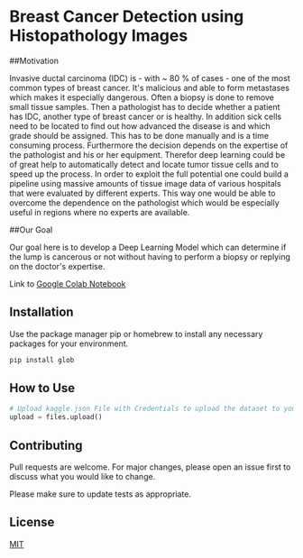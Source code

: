 # Breast Cancer Detection using Histopathology Images

##Motivation

Invasive ductal carcinoma (IDC) is - with ~ 80 % of cases - one of the most common types of breast cancer. It's malicious and able to form metastases which makes it especially dangerous. Often a biopsy is done to remove small tissue samples. Then a pathologist has to decide whether a patient has IDC, another type of breast cancer or is healthy. In addition sick cells need to be located to find out how advanced the disease is and which grade should be assigned. This has to be done manually and is a time consuming process. Furthermore the decision depends on the expertise of the pathologist and his or her equipment. Therefor deep learning could be of great help to automatically detect and locate tumor tissue cells and to speed up the process. In order to exploit the full potential one could build a pipeline using massive amounts of tissue image data of various hospitals that were evaluated by different experts. This way one would be able to overcome the dependence on the pathologist which would be especially useful in regions where no experts are available.

##Our Goal

Our goal here is to develop a Deep Learning Model which can determine if the lump is cancerous or not without having to perform a biopsy or replying on the doctor's expertise.

Link to <a href="https://colab.research.google.com/drive/1MIfyYIkWc6w6J3zQ2lobkzAT5jZ-E22O?usp=sharing">Google Colab Notebook</a>

## Installation

Use the package manager pip or homebrew to install any necessary packages for your environment.

```bash
pip install glob
```

## How to Use

```python
# Upload kaggle.json File with Credentials to upload the dataset to your google colab
upload = files.upload()
```

## Contributing
Pull requests are welcome. For major changes, please open an issue first to discuss what you would like to change.

Please make sure to update tests as appropriate.

## License
[MIT](https://choosealicense.com/licenses/mit/)
